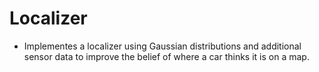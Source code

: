 # Localizer

* Implementes a localizer using Gaussian distributions and additional sensor data to improve the belief of where a car thinks
it is on a map.
